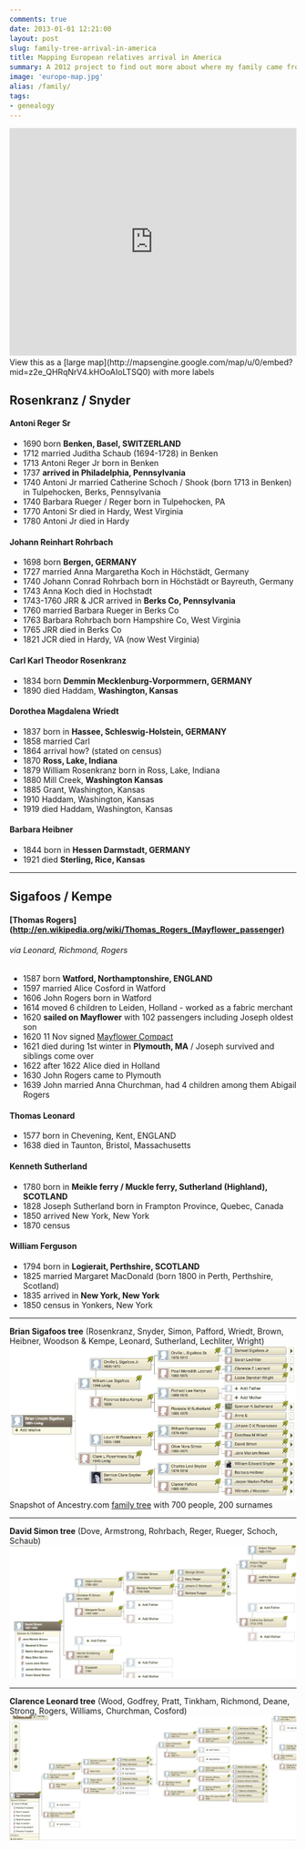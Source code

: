 ```yaml
---
comments: true
date: 2013-01-01 12:21:00
layout: post
slug: family-tree-arrival-in-america
title: Mapping European relatives arrival in America
summary: A 2012 project to find out more about where my family came from. Spoiler alert it's mostly Germany, England and Scotland.
image: 'europe-map.jpg'
alias: /family/
tags:
- genealogy
---
```

<iframe width="100%" height="400" frameborder="0" marginheight="0" marginwidth="0" scrolling="no" src="https://maps.google.ae/maps/ms?msa=0&amp;msid=211293164433517129612.0004d2015505a20a45382&amp;gl=ae&amp;hl=en&amp;ie=UTF8&amp;t=p&amp;source=embed&amp;z=2&amp;output=embed"></iframe>
View this as a [large map](http://mapsengine.google.com/map/u/0/embed?mid=z2e_QHRqNrV4.kHOoAIoLTSQ0) with more labels

## Rosenkranz / Snyder

#### Antoni Reger Sr
- 1690 born **Benken, Basel, SWITZERLAND**
- 1712 married Juditha Schaub (1694-1728) in Benken
- 1713 Antoni Reger Jr born in Benken
- 1737 **arrived in Philadelphia, Pennsylvania**
- 1740 Antoni Jr married Catherine Schoch / Shook (born 1713 in Benken) in Tulpehocken, Berks, Pennsylvania
- 1740 Barbara Rueger / Reger born in Tulpehocken, PA
- 1770 Antoni Sr died in Hardy, West Virginia
- 1780 Antoni Jr died in Hardy

#### Johann Reinhart Rohrbach
- 1698 born **Bergen, GERMANY**
- 1727 married Anna Margaretha Koch in Höchstädt, Germany
- 1740 Johann Conrad Rohrbach born in Höchstädt or Bayreuth, Germany
- 1743 Anna Koch died in Hochstadt
- 1743-1760 JRR & JCR arrived in **Berks Co, Pennsylvania**
- 1760 married Barbara Rueger in Berks Co
- 1763 Barbara Rohrbach born Hampshire Co, West Virginia
- 1765 JRR died in Berks Co
- 1821 JCR died in Hardy, VA (now West Virginia)

#### Carl Karl Theodor Rosenkranz
- 1834 born **Demmin Mecklenburg-Vorpormmern, GERMANY**
- 1890 died Haddam, **Washington, Kansas**

#### Dorothea Magdalena Wriedt
- 1837 born in **Hassee, Schleswig-Holstein, GERMANY**
- 1858 married Carl
- 1864 arrival how? (stated on census)
- 1870 **Ross, Lake, Indiana**
- 1879 William Rosenkranz born in Ross, Lake, Indiana
- 1880 Mill Creek, **Washington Kansas**
- 1885 Grant, Washington, Kansas
- 1910 Haddam, Washington, Kansas
- 1919 died Haddam, Washington, Kansas

#### Barbara Heibner
- 1844 born in **Hessen Darmstadt, GERMANY**
- 1921 died **Sterling, Rice, Kansas**

-------

## Sigafoos / Kempe

#### [Thomas Rogers](http://en.wikipedia.org/wiki/Thomas_Rogers_(Mayflower_passenger)
###### via Leonard, Richmond, Rogers
- 1587 born **Watford, Northamptonshire, ENGLAND**
- 1597 married Alice Cosford in Watford
- 1606 John Rogers born in Watford
- 1614 moved 6 children to Leiden, Holland - worked as a fabric merchant
- 1620 **sailed on Mayflower** with 102 passengers including Joseph oldest son
- 1620 11 Nov signed [Mayflower Compact](http://en.wikipedia.org/wiki/Mayflower_Compact)
- 1621 died during 1st winter in **Plymouth, MA** /  Joseph survived and siblings come over
- 1622 after 1622 Alice died in Holland
- 1630 John Rogers came to Plymouth
- 1639 John married Anna Churchman, had 4 children among them Abigail Rogers

#### Thomas Leonard
- 1577 born in Chevening, Kent, ENGLAND
- 1638 died in Taunton, Bristol, Massachusetts

#### Kenneth Sutherland
- 1780 born in **Meikle ferry / Muckle ferry, Sutherland (Highland), SCOTLAND**
- 1828 Joseph Sutherland born in Frampton Province, Quebec, Canada
- 1850 arrived New York, New York
- 1870 census

#### William Ferguson
- 1794 born in **Logierait, Perthshire, SCOTLAND**
- 1825 married Margaret MacDonald (born 1800 in Perth, Perthshire, Scotland)
- 1835 arrived in **New York, New York**
- 1850 census in Yonkers, New York

---

**Brian Sigafoos tree** (Rosenkranz, Snyder, Simon, Pafford, Wriedt, Brown, Heibner, Woodson & Kempe, Leonard, Sutherland, Lechliter, Wright)
<a href="/img/posts/family-tree-1.jpg">![family tree 1](/img/posts/family-tree-1.jpg)</a>
Snapshot of Ancestry.com [family tree](http://trees.ancestry.com/pt/pedigree.aspx?tid=50499831) with 700 people, 200 surnames

---

**David Simon tree** (Dove, Armstrong, Rohrbach, Reger, Rueger, Schoch, Schaub)
<a href="/img/posts/family-tree-2.jpg">![family tree 2](/img/posts/family-tree-2.jpg)</a>

---

**Clarence Leonard tree** (Wood, Godfrey, Pratt, Tinkham, Richmond, Deane, Strong, Rogers, Williams, Churchman, Cosford)
<a href="/img/posts/family-tree-3.jpg">![family tree 3](/img/posts/family-tree-3.jpg)</a>